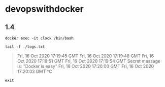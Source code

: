 # devopswithdocker
## 1.4
```
docker exec -it clock /bin/bash
```
```
tail -f ./logs.txt
```

>Fri, 16 Oct 2020 17:19:45 GMT
>Fri, 16 Oct 2020 17:19:48 GMT
>Fri, 16 Oct 2020 17:19:51 GMT
>Fri, 16 Oct 2020 17:19:54 GMT
>Secret message is:
>"Docker is easy"
>Fri, 16 Oct 2020 17:20:00 GMT
>Fri, 16 Oct 2020 17:20:03 GMT
>^C

```
exit
```
